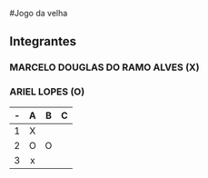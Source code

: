 #Jogo  da velha
##  Integrantes
###  MARCELO DOUGLAS DO RAMO ALVES (X)
###  ARIEL LOPES (O)
| - | A | B | C |
| -- | :---: | :---: | :---: |
| 1 | X | | |
| 2 |O | O | |
| 3 |    x | | |
